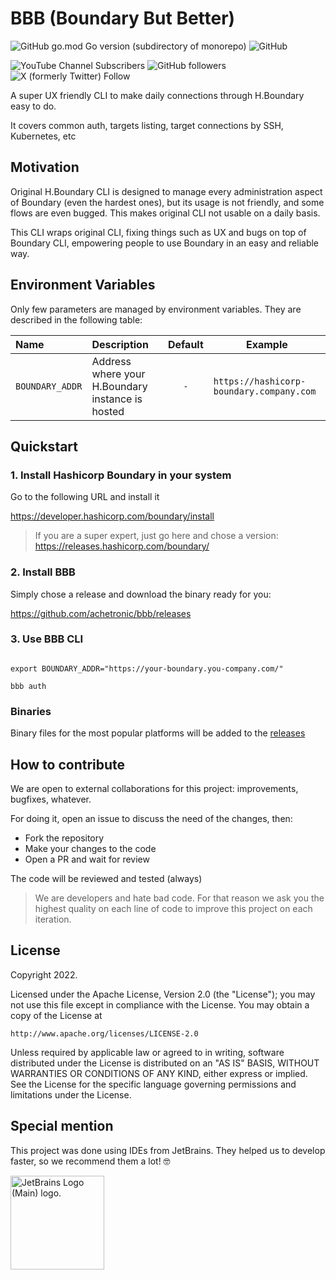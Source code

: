 # BBB (Boundary But Better)

![GitHub go.mod Go version (subdirectory of monorepo)](https://img.shields.io/github/go-mod/go-version/freepik-company/bgos)
![GitHub](https://img.shields.io/github/license/freepik-company/bgos)

![YouTube Channel Subscribers](https://img.shields.io/youtube/channel/subscribers/UCeSb3yfsPNNVr13YsYNvCAw?label=achetronic&link=http%3A%2F%2Fyoutube.com%2Fachetronic)
![GitHub followers](https://img.shields.io/github/followers/achetronic?label=achetronic&link=http%3A%2F%2Fgithub.com%2Fachetronic)
![X (formerly Twitter) Follow](https://img.shields.io/twitter/follow/achetronic?style=flat&logo=twitter&link=https%3A%2F%2Ftwitter.com%2Fachetronic)

A super UX friendly CLI to make daily connections through H.Boundary easy to do.

It covers common auth, targets listing, target connections by SSH, Kubernetes, etc 

## Motivation

Original H.Boundary CLI is designed to manage every administration aspect of Boundary (even the hardest ones),
but its usage is not friendly, and some flows are even bugged. This makes original CLI not usable on a daily basis.

This CLI wraps original CLI, fixing things such as UX and bugs on top of Boundary CLI, empowering people to use Boundary
in an easy and reliable way.

## Environment Variables

Only few parameters are managed by environment variables.
They are described in the following table:

| Name                           | Description                                      | Default | Example                                  |
|:-------------------------------|:-------------------------------------------------|:-------:|------------------------------------------|
| `BOUNDARY_ADDR`                | Address where your H.Boundary instance is hosted |   `-`   | `https://hashicorp-boundary.company.com` |


## Quickstart

### 1. Install Hashicorp Boundary in your system

Go to the following URL and install it

https://developer.hashicorp.com/boundary/install

> If you are a super expert, just go here and chose a version: 
> https://releases.hashicorp.com/boundary/

### 2. Install BBB

Simply chose a release and download the binary ready for you:

https://github.com/achetronic/bbb/releases


### 3. Use BBB CLI

```console

export BOUNDARY_ADDR="https://your-boundary.you-company.com/"

bbb auth

```

### Binaries

Binary files for the most popular platforms will be added to the [releases](https://github.com/achetronic/bbb/releases)

## How to contribute

We are open to external collaborations for this project: improvements, bugfixes, whatever.

For doing it, open an issue to discuss the need of the changes, then:

- Fork the repository
- Make your changes to the code
- Open a PR and wait for review

The code will be reviewed and tested (always)

> We are developers and hate bad code. For that reason we ask you the highest quality
> on each line of code to improve this project on each iteration.

## License

Copyright 2022.

Licensed under the Apache License, Version 2.0 (the "License");
you may not use this file except in compliance with the License.
You may obtain a copy of the License at

    http://www.apache.org/licenses/LICENSE-2.0

Unless required by applicable law or agreed to in writing, software
distributed under the License is distributed on an "AS IS" BASIS,
WITHOUT WARRANTIES OR CONDITIONS OF ANY KIND, either express or implied.
See the License for the specific language governing permissions and
limitations under the License.

## Special mention

This project was done using IDEs from JetBrains. They helped us to develop faster, so we recommend them a lot! 🤓

<img src="https://resources.jetbrains.com/storage/products/company/brand/logos/jb_beam.png" alt="JetBrains Logo (Main) logo." width="150">
